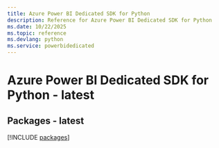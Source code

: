 ```yaml
---
title: Azure Power BI Dedicated SDK for Python
description: Reference for Azure Power BI Dedicated SDK for Python
ms.date: 10/22/2025
ms.topic: reference
ms.devlang: python
ms.service: powerbidedicated
---
```

# Azure Power BI Dedicated SDK for Python - latest
## Packages - latest
[!INCLUDE [packages](power-bi-dedicated-index.md)]